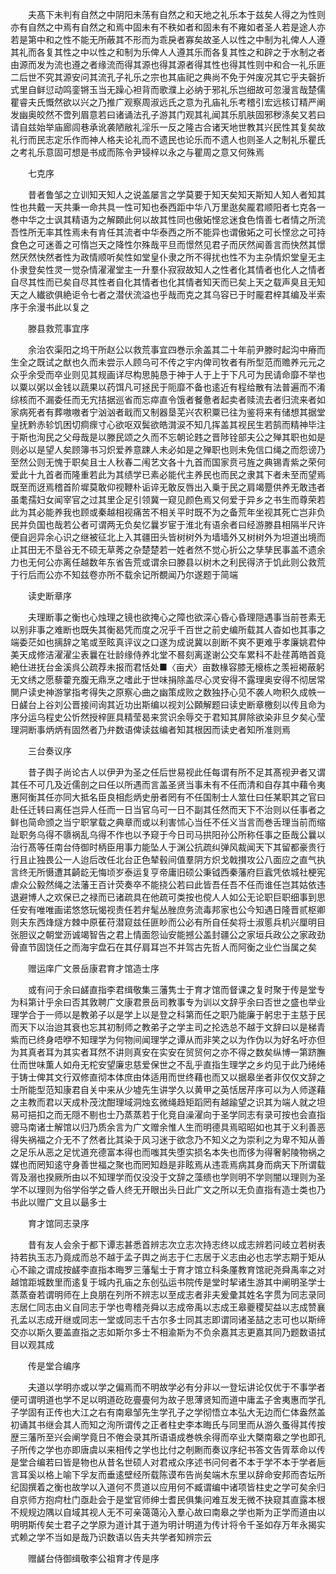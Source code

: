 <!-- { "loadSidebar": true } -->
　　夫髙下未判有自然之中阴阳未荡有自然之和天地之礼乐本于兹矣人得之为性则亦有自然之中焉有自然之和焉中固未有不秩如者和固未有不雍如者圣人若是途人亦若是第中和之性不能无所蔽其不形而为乖戾者寡矣故圣人以性之中制为礼俾人人遵其礼而各复其性之中以性之和制为乐俾人人遵其乐而各复其性之和辟之于水制之者由源而发为流也遵之者缘流而得其源也得其源者得其性也得其性则中和合一礼乐匪二后世不究其源安问其流孔子礼乐之宗也其庙祀之典尚不免于舛废况其它乎夫磬折式里自鲜愆动鸣銮锵玉当无躁心袒背而歌濮上必纳于邪礼乐岂细故可忽漫言哉楚儒瞿睿夫氏慨然欲以兴之乃推广观察周淑远氏之意为孔庙礼乐考稽引宏远核订精严阐发幽奥皎然不啻列眉意若曰诸诵法孔子游其门观其礼闻其乐肌肤固邪秽涤矣又若曰请自兹始举庙廊闾巷承讹袭陋敝礼淫乐一反之隆古合诸天地世教其兴民性其复矣故礼行而民志定乐作而神人格夫论礼而不遗民也论乐而不遗人也则圣人之制礼乐瞿氏之考礼乐意固可想是书成而陈令尹锓梓以永之与瞿周之意又何殊焉

　　七克序

　　昔者鲁邹之立训知天知人之说盖屡言之学莫要于知天矣知天斯知人知人者知其性也共戴一天共秉一命共具一性可知也泰西距中华八万里逖矣龎君顺阳者七克各一巻中华之士讽其精语为之解頥此何以故其性同也傲妬悭忿迷食色惰善七者情之所流吾性所无率其性焉未有肯任其流者中华泰西之所不能异也谓傲妬之可长悭忿之可持食色之可迷善之可惰岂天之降性尔殊哉平旦而憬然见君子而厌然闻善言而快然其憬然厌然快然者性为政情顺听矣性如堂皇仆隶之所不得扰也性不为主杂情炽堂皇无主仆隶登矣性灵一觉杂情濯濯堂主一升羣仆寂寂故知人之性者化其情者也化人之情者自尽其性而已矣自尽其性者自化其情者也化其情者知天而已矣上天之载声臭且无知天之人纎欲俱絶讵令七者之潜伏流溢也乎哉而克之其乌容已于时龎君梓其编及半索序于余漫书此以复之

　　滕县救荒事宜序

　　余治农渠阳之坞干所赵公以救荒事宜四巻示余盖其二十年前尹滕时起沟中瘠而生全之既试之猷也久而未尝示人顾乌可不传之宇内俾司牧者有所型范而赡养元元之众乎余受而卒业则见其规画详尽构思肫恳于神于人于上于下凡可为民请命靡不举也以粟以粥以金钱以蔬果以药饵凡可拯民于阨靡不备也逺近有程给散有法普遍而不淆综核而不漏委任而无宄拮据巡省而忘瘁直令饿者餐惫者起卖者赎流去者归流来者如家病死者有葬嗷嗷者宁汹汹者戢而又制器垦芜兴农积粟已往为鉴将来有储想其据堂皇抚黔赤轸饥困切痌瘝寸心欲呕双鬓欲皓潸涙不知几挥盖其视民生若鹄而精神毕注于斯也洵民之父母哉是以滕民颂之久而不忘朝论韪之晋陟铨部夫公之殚其职也如是则必以是望人矣顾簿书习炽爱养意踈人未必如是之殚职也则未免信口绳之而怨谤乃至然公则无愧于职矣且士人秋春二闱艺文各十九首而国家贲弓旌之典锡青紫之荣何爱此十九首者而隆重若此为其绩学已素必能代主养民也而民之隶其下者未至而望焉既至而迓焉稽首阶墀莫敢仰视鞭朴诟谇无敢反唇出入乗于民之肩竭蹷供养无敢违者虽耄孺妇女闻宰官之过其里企足引领冀一窥见颜色焉又何爱于异乡之书生而尊荣若此为其必能养我也顾或秦越相视痛苦不相关平时既不为之备荒年坐视其死亡岂非负民并负国也哉若公者可谓两无负矣忆曩岁宦于淮北有语余者曰经游滕县相隔半尺许便自迥异余心识之继被征北上入其疆田头皆树树外为墙墙外又树树外为坦道出境而止其田无不垦谷无不硕无草莠之杂楚楚若一姓者然不觉心折公之孳孳民事盖不遗余力也无何公亦离任越数年东省告荒或谓余曰滕县以树木之利民得济于饥此则公救荒于行后而公亦不知兹卷亦所不载余记所覩闻乃尔遂题于简端

　　读史断章序

　　夫理断事之衡也心烛理之镜也欲掩心之障也欲深心昏心昏理隠遇事当前苍素无以别非事之难断也既失其衡曷凭而度之况乎千百世之前史编所载其人杳如也其事之端委茫如也摛辞之笔或至眩真评议之口遂为成说冀以剖断不爽不更难乎孝廉姚君仲美天成修洁濯濯尘表曩在壮龄缘侍养北堂不晷刻离遂谢公交车累科不赴荏苒皓首竟絶仕进抚台金溪呉公疏荐未报而君恬处■〈亩犬〉亩数椽容膝无榱栋之羡裋褐蔽躬无文绣之愿藜藿充腹无鼎烹之嗜此于世味捐除盖尽心灵安得不露理奥安得不彻居常閴户读史神游掌指考得失之原察心曲之幽策成败之数独抒心见不袭人吻积久成帙一日鹾台上谷刘公晋接间询其近功出斯编以视刘公頥解题曰读史断章檄刻以传且命为序分运乌程史公忻然授梓匪具精莹曷来赏识余辱交于君知其屏除欲染非旦夕矣心莹理洞断事炳炳有固然者乃弁数语俾读兹编者知其根因而读史者知所准则焉

　　三台奏议序

　　昔子舆子尚论古人以伊尹为圣之任后世易视此任每谓有所不足其髙视尹者又谓其任不可几及近儒剖之曰任以所遇而言盖圣贤当事未有不任而清和自存其中藉令夷惠阿衡其任亦同大抵名臣良相彪炳史册者罔有不任国制士人筮仕曰任某职其之官曰赴任迁转曰离任岂异人任而一日当官乌可一日不副其任然而天下不治则以任事者之鲜也简命颁之当宁职掌载之典章而或以利害怵心当任不任义当言而巻舌理当前而缩趾职务乌得不隳祸乱乌得不作也以予窥于今日司马拱阳孙公所称任事之臣哉公曩以治行髙等任南台侍御时柄臣用事力能坠人于渊公抗疏纠弹风裁闻天下其留都豪贵行行且止独畏公一人迨后改任北台正色辇毂间值羣阴方炽戈戟攅攻公八面应之直气执言终无所慑遭其齮龁无悔顷岁泰运复亨帝庸旧硕公秉钺西秦藩府巨蠧凭依城社梗宪虐众公毅然绳之法藩王百计荧奏卒不能挠公若曰此皆吾任吾不任而谁任岂其姑依违退避博人之欢保已之禄而已诸疏具在他疏可类按也傥人人如公无论职巨职细事到思任安有唯唯画诺悠悠玩愒视责任若弁髦丛脞庶务流毒邦家也公今知遇日隆晋贰枢卿则夫东西烽燧方棘中原萑苻潜窥兹任匪眇而公必有所自任矣将士淑慝兵机兴厘明目张胆议之朝堂沥诚竭智告之君上情面怨讪安能撼公盖封疆公之家垣兵政公之家政劲骨直节固饶任之而海宇盘石在其仔肩耳岂不并驾古先哲人而阿衡之业伫当属之矣

　　赠运庠广文景岳康君育才馆造士序

　　或有问于余曰鹾直指李君缉敬集三藩隽士于育才馆而督课之复时聚于传是堂专为科第计乎余曰否其敦聘广文康君景岳司教事专为训以文辞乎余曰否世之盛也举业理学合于一师以是教弟子以是学上以是登之科第而任之职乃能廉于躬忠于主慈于民而天下以治迨其衰也忘其初制师之教弟子之学主司之抡选总不越于文辞曰以是梯青紫而已终身唔咿不知理学为何物间闻理学之谭从而非笑之以为作伪以为好名吁亦但为其真者耳为其实者耳然不讲则真安在实安在贸贸何之亦不得之数矣纵博一第跻膴仕而世味薫人如舟无柁安望廉忠慈爱保世之不乱乎直指生理学之乡灼见于此乃绻绻于铸士俾其文行双修直彻本体庶由体适用而世终藉也而又以据皋坐者非仅仅文辞之士所能型范知康君自关中来从少墟先生讲学久以黄甲之英恬居芹序可以为人师遂藉之主教而君以天成朴茂沈酣理域洞烛玄微绳趋矩蹈罔有越踰望之识其为端人就之坦易可挹扣之而无隠不剔也士乃蒸蒸若于化竞自澡濯向于圣学同志有录可按也会直指骢马南诸士解馆以归乃质余言为广文赠余惟人生而明德具焉昭昭如也其于义利善恶得失祸福之介无不了然者比其染于风习迷于欲念乃不知义之为崇利之为卑不知从善之足乐从恶之足忧道充德富本得也而嗤其失堕实损名本失也而侈为得奢躬陵物祸之媒也而罔知逺守身善世福之聚也而罔知趋是非眩焉从违乖焉病其身而病天下所谓载胥及溺也揆厥所由以不知理学而仅没没于文辞之藻缋也学则明不学则闇以理则为圣学不以理则为俗学俗学之昏人终无开眼出头日此广文之所以无负直指有造士类也乃书此以赠广文且以朂多士

　　育才馆同志录序

　　昔有友人会余于都下谭志甚悉首辨志次立志次持志终以成志辨若问岐立若树表持若执玉志乃竟成而总不越于孟子舆之尚志于仁志居于义志由必也志学志期于矩从心不踰之谓成按鹾李直指本晦罗三藩髦士于育才馆立科条厪教育馆祀尧舜禹率之对越馆距城数里而逺复于城内孔庙之东创弘运书院传是堂时挈诸生游其中阐明圣学士蒸蒸奋若谓明师在上良朋在列所不辨志以至成志者非夫爰彚其姓名字贯为同志录同志居仁同志由义自同志于学也粤稽尧舜以志成帝禹以志成王皋夔稷契益以志成赞襄孔孟以志成开继或同志一堂或同志千古尔多士同其志即谓同诸圣喆之志可也以斯缔交亦以斯久要盖直指之志如斯尔多士不相渝斯为不负余嘉其志更嘉其同乃题数语拭目以观其成

　　传是堂合编序

　　夫道以学明亦或以学之偏焉而不明故学必有分非以一登坛讲论仅优于不事学者便可谓明道也学不足以明道矻矻亹亹何为故子思薄贤知而道中庸孟子舍夷惠而学孔子学固有正传也大江之右有南皋邹先生学孔子之学彻悟立本弘大无边而仁体盎然盖初诵其书继会其人而知之洵所谓传之正者柱史李本晦氏与同里而从游久蚤得其传按歴三藩所至兴会阐学竟日不倦会录其所语语成巻帙余得而卒业大槩南皋之学也即孔子所传之学也亦即唐虞以来相传之学也比付之剞劂而奏议序纪书答文告胥萃命以传是堂合编若曰皆是物也从昔名世硕人对君戒众序述书问何者不本于学不本于学者巵言耳奚以格上喻下孚友而垂逺壁经所载陈谟布告尚矣端木东里以辞命安邦而杏坛所纪固撰着之衡也故学以入道何不贯道以应用何不臧谓编中诸项皆柱史之学可矣余归自京师方抱疴杜门亟赴会于是堂官师绅士耆民俱集问难互发无微不抉窥其直露本根不规规边隅以自域其视人无不可亲蔼蔼沁入羣心故曰南皋之学也斯为正学而道由以明明斯传矣士君子之学原为道计其于道为明计明道为传计将令千圣如存万年永揭实式赖之学不当如是哉乃识数语以告夫共学者知辨宗云

　　赠鹾台侍御缉敬李公祖育才传是序

